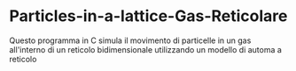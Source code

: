 # Particles-in-a-lattice-Gas-Reticolare
Questo programma in C simula il movimento di particelle in un gas all'interno di un reticolo bidimensionale utilizzando un modello di automa a reticolo
